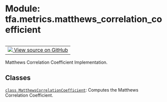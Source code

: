 <div itemscope itemtype="http://developers.google.com/ReferenceObject">
<meta itemprop="name" content="tfa.metrics.matthews_correlation_coefficient" />
<meta itemprop="path" content="Stable" />
</div>

# Module: tfa.metrics.matthews_correlation_coefficient


<table class="tfo-notebook-buttons tfo-api" align="left">

<td>
  <a target="_blank" href="https://github.com/tensorflow/addons/tree/r0.7/tensorflow_addons/metrics/matthews_correlation_coefficient.py">
    <img src="https://www.tensorflow.org/images/GitHub-Mark-32px.png" />
    View source on GitHub
  </a>
</td></table>



Matthews Correlation Coefficient Implementation.



## Classes

[`class MatthewsCorrelationCoefficient`](../../tfa/metrics/MatthewsCorrelationCoefficient.md): Computes the Matthews Correlation Coefficient.



